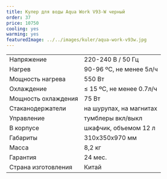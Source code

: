 ```yaml
---
title: Кулер для воды Aqua Work V93-W черный
order: 37
price: 10750
cooling: yes
warming: yes
featuredImage: ../../images/kuler/aqua-work-v93w.jpg
---
```


<table>
<tr><td>Напряжение</td><td>220-240 В / 50 Гц</td></tr>
<tr><td>Нагрев</td><td>90-96 ºС, не менее 5л/ч</td></tr>
<tr><td>Мощность нагрева</td><td>550 Вт</td></tr>
<tr><td>Охлаждение</td><td>≤ 15 ºС, не менее 0.7л/ч</td></tr>
<tr><td>Мощность охлаждения</td><td>75 Вт</td></tr>
<tr><td>Стаканодержатели</td><td>на шурупах, на магнитах</td></tr>
<tr><td>Управление</td><td>тумблеры вкл/выкл</td></tr>
<tr><td>В корпусе</td><td>шкафчик, объемом 12 л</td></tr>
<tr><td>Габариты</td><td>310x350x970 мм</td></tr>
<tr><td>Масса</td><td>8,2 кг</td></tr>
<tr><td>Гарантия</td><td>24 мес.</td></tr>
<tr><td>Страна изготовления</td><td>Китай</td></tr>
</table>
